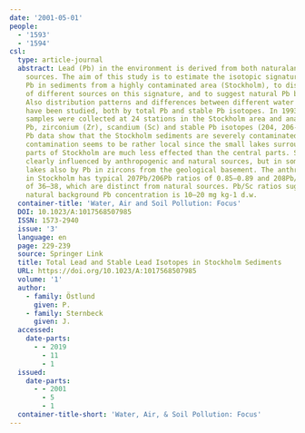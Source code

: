 ```yaml
---
date: '2001-05-01'
people:
  - '1593'
  - '1594'
csl:
  type: article-journal
  abstract: Lead (Pb) in the environment is derived from both naturaland anthropogenic
    sources. The aim of this study is to estimate the isotopic signature of anthropogenic
    Pb in sediments from a highly contaminated area (Stockholm), to discuss the influence
    of different sources on this signature, and to suggest natural Pb background concentrations.
    Also distribution patterns and differences between different water areas in Stockholm
    have been studied, both by total Pb and stable Pb isotopes. In 1993, sediment
    samples were collected at 24 stations in the Stockholm area and analysed for total
    Pb, zirconium (Zr), scandium (Sc) and stable Pb isotopes (204, 206-208Pb). Total
    Pb data show that the Stockholm sediments are severely contaminated by Pb. The
    contamination seems to be rather local since the small lakes surrounding the central
    parts of Stockholm are much less effected than the central parts. Stockholm is
    clearly influenced by anthropogenic and natural sources, but in some of the small
    lakes also by Pb in zircons from the geological basement. The anthropogenic Pb
    in Stockholm has typical 207Pb/206Pb ratios of 0.85–0.89 and 208Pb/204Pb ratios
    of 36–38, which are distinct from natural sources. Pb/Sc ratios suggest that the
    natural background Pb concentration is 10–20 mg kg-1 d.w.
  container-title: 'Water, Air and Soil Pollution: Focus'
  DOI: 10.1023/A:1017568507985
  ISSN: 1573-2940
  issue: '3'
  language: en
  page: 229-239
  source: Springer Link
  title: Total Lead and Stable Lead Isotopes in Stockholm Sediments
  URL: https://doi.org/10.1023/A:1017568507985
  volume: '1'
  author:
    - family: Östlund
      given: P.
    - family: Sternbeck
      given: J.
  accessed:
    date-parts:
      - - 2019
        - 11
        - 1
  issued:
    date-parts:
      - - 2001
        - 5
        - 1
  container-title-short: 'Water, Air, & Soil Pollution: Focus'
---
```

